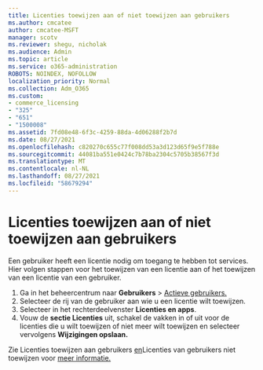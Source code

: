 ```yaml
---
title: Licenties toewijzen aan of niet toewijzen aan gebruikers
ms.author: cmcatee
author: cmcatee-MSFT
manager: scotv
ms.reviewer: shegu, nicholak
ms.audience: Admin
ms.topic: article
ms.service: o365-administration
ROBOTS: NOINDEX, NOFOLLOW
localization_priority: Normal
ms.collection: Adm_O365
ms.custom:
- commerce_licensing
- "325"
- "651"
- "1500008"
ms.assetid: 7fd08e48-6f3c-4259-88da-4d06288f2b7d
ms.date: 08/27/2021
ms.openlocfilehash: c820270c655c77f008dd53a3d123d65f9e5f788e
ms.sourcegitcommit: 44081ba551e0424c7b78ba2304c5705b38567f3d
ms.translationtype: MT
ms.contentlocale: nl-NL
ms.lasthandoff: 08/27/2021
ms.locfileid: "58679294"
---
```

# <a name="assign-or-unassign-licenses-to-users"></a>Licenties toewijzen aan of niet toewijzen aan gebruikers

Een gebruiker heeft een licentie nodig om toegang te hebben tot services. Hier volgen stappen voor het toewijzen van een licentie aan of het toewijzen van een licentie van een gebruiker.
  
1. Ga in het beheercentrum naar **Gebruikers** \> [Actieve gebruikers.](https://go.microsoft.com/fwlink/p/?linkid=834822)
2. Selecteer de rij van de gebruiker aan wie u een licentie wilt toewijzen.
3. Selecteer in het rechterdeelvenster **Licenties en apps**.
4. Vouw de **sectie Licenties** uit, schakel de vakken in of uit voor de licenties die u wilt toewijzen of niet meer wilt toewijzen en selecteer vervolgens **Wijzigingen opslaan.**

Zie Licenties toewijzen aan gebruikers [en](https://docs.microsoft.com/microsoft-365/admin/manage/assign-licenses-to-users)Licenties van gebruikers niet toewijzen voor [meer informatie.](https://docs.microsoft.com/microsoft-365/admin/manage/remove-licenses-from-users)